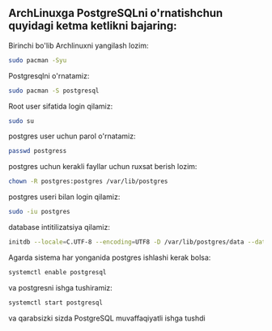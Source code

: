 ## ArchLinuxga PostgreSQLni o'rnatishchun quyidagi ketma ketlikni bajaring:

Birinchi bo'lib Archlinuxni yangilash lozim:

```bash
sudo pacman -Syu
```

Postgresqlni o'rnatamiz:

```bash
sudo pacman -S postgresql
```

Root user sifatida login qilamiz:

```bash
sudo su
```

postgres user uchun parol o'rnatamiz:

```bash
passwd postgress
```

postgres uchun kerakli fayllar uchun ruxsat berish lozim:

```bash
chown -R postgres:postgres /var/lib/postgres
```

postgres useri bilan login qilamiz:

```bash
sudo -iu postgres
```

database intitilizatsiya qilamiz:

```bash
initdb --locale=C.UTF-8 --encoding=UTF8 -D /var/lib/postgres/data --data-checksums
```

Agarda sistema har yonganida postgres ishlashi kerak bolsa:

```bash
systemctl enable postgresql
```

va postgresni ishga tushiramiz:

```bash
systemctl start postgresql
```

va qarabsizki sizda PostgreSQL muvaffaqiyatli ishga tushdi